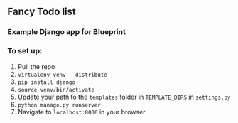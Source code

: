 ## Fancy Todo list
### Example Django app for Blueprint

### To set up:
1. Pull the repo
2. `virtualenv venv --distribute`
3. `pip install django`
4. `source venv/bin/activate`
5. Update your path to the `templates` folder in `TEMPLATE_DIRS` in `settings.py`
6. `python manage.py runserver`
7. Navigate to `localhost:8000` in your browser
